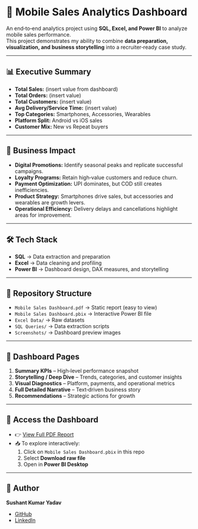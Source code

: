 # 📱 Mobile Sales Analytics Dashboard

An end‑to‑end analytics project using **SQL, Excel, and Power BI** to analyze mobile sales performance.  
This project demonstrates my ability to combine **data preparation, visualization, and business storytelling** into a recruiter‑ready case study.

---

## 📊 Executive Summary

- **Total Sales:** (insert value from dashboard)  
- **Total Orders:** (insert value)  
- **Total Customers:** (insert value)  
- **Avg Delivery/Service Time:** (insert value)  
- **Top Categories:** Smartphones, Accessories, Wearables  
- **Platform Split:** Android vs iOS sales  
- **Customer Mix:** New vs Repeat buyers  

---

## 🚀 Business Impact

- **Digital Promotions:** Identify seasonal peaks and replicate successful campaigns.  
- **Loyalty Programs:** Retain high‑value customers and reduce churn.  
- **Payment Optimization:** UPI dominates, but COD still creates inefficiencies.  
- **Product Strategy:** Smartphones drive sales, but accessories and wearables are growth levers.  
- **Operational Efficiency:** Delivery delays and cancellations highlight areas for improvement.  

---

## 🛠️ Tech Stack

- **SQL** → Data extraction and preparation  
- **Excel** → Data cleaning and profiling  
- **Power BI** → Dashboard design, DAX measures, and storytelling  

---

## 📂 Repository Structure

- `Mobile Sales Dashboard.pdf` → Static report (easy to view)  
- `Mobile Sales Dashboard.pbix` → Interactive Power BI file  
- `Excel Data/` → Raw datasets  
- `SQL Queries/` → Data extraction scripts  
- `Screenshots/` → Dashboard preview images  

---

## 📸 Dashboard Pages

1. **Summary KPIs** – High‑level performance snapshot  
2. **Storytelling / Deep Dive** – Trends, categories, and customer insights  
3. **Visual Diagnostics** – Platform, payments, and operational metrics  
4. **Full Detailed Narrative** – Text‑driven business story  
5. **Recommendations** – Strategic actions for growth  

---

## 📄 Access the Dashboard

- 👉 [View Full PDF Report](Mobile%20Sales%20Dashboard%20pdf.pdf)  
- 📥 To explore interactively:  
  1. Click on `Mobile Sales Dashboard.pbix` in this repo  
  2. Select **Download raw file**  
  3. Open in **Power BI Desktop**  

---

## 👤 Author

**Sushant Kumar Yadav**  
- [GitHub](https://github.com/YourUsername)  
- [LinkedIn](https://linkedin.com/in/YourProfile)  
